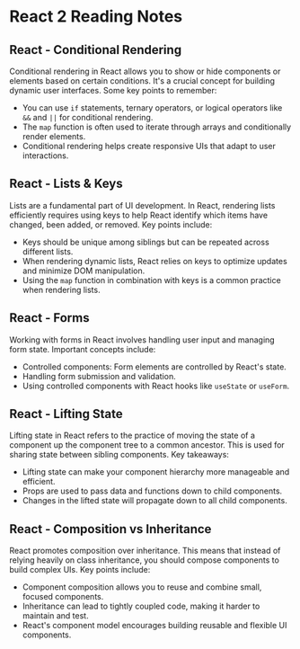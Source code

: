 # React 2 Reading Notes

## React - Conditional Rendering

Conditional rendering in React allows you to show or hide components or elements based on certain conditions. It's a crucial concept for building dynamic user interfaces. Some key points to remember:

- You can use `if` statements, ternary operators, or logical operators like `&&` and `||` for conditional rendering.
- The `map` function is often used to iterate through arrays and conditionally render elements.
- Conditional rendering helps create responsive UIs that adapt to user interactions.

## React - Lists & Keys

Lists are a fundamental part of UI development. In React, rendering lists efficiently requires using keys to help React identify which items have changed, been added, or removed. Key points include:

- Keys should be unique among siblings but can be repeated across different lists.
- When rendering dynamic lists, React relies on keys to optimize updates and minimize DOM manipulation.
- Using the `map` function in combination with keys is a common practice when rendering lists.

## React - Forms

Working with forms in React involves handling user input and managing form state. Important concepts include:

- Controlled components: Form elements are controlled by React's state.
- Handling form submission and validation.
- Using controlled components with React hooks like `useState` or `useForm`.

## React - Lifting State

Lifting state in React refers to the practice of moving the state of a component up the component tree to a common ancestor. This is used for sharing state between sibling components. Key takeaways:

- Lifting state can make your component hierarchy more manageable and efficient.
- Props are used to pass data and functions down to child components.
- Changes in the lifted state will propagate down to all child components.

## React - Composition vs Inheritance

React promotes composition over inheritance. This means that instead of relying heavily on class inheritance, you should compose components to build complex UIs. Key points include:

- Component composition allows you to reuse and combine small, focused components.
- Inheritance can lead to tightly coupled code, making it harder to maintain and test.
- React's component model encourages building reusable and flexible UI components.
